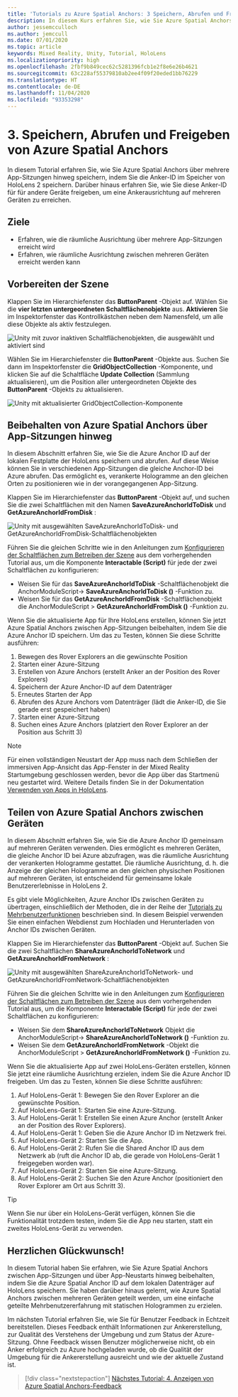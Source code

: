 ```yaml
---
title: 'Tutorials zu Azure Spatial Anchors: 3 Speichern, Abrufen und Freigeben von Azure Spatial Anchors'
description: In diesem Kurs erfahren Sie, wie Sie Azure Spatial Anchors in einer Mixed Reality-Anwendung speichern, abrufen und teilen.
author: jessemcculloch
ms.author: jemccull
ms.date: 07/01/2020
ms.topic: article
keywords: Mixed Reality, Unity, Tutorial, HoloLens
ms.localizationpriority: high
ms.openlocfilehash: 2fbf9b849cec62c5281396fcb1e2f8e6e26b4621
ms.sourcegitcommit: 63c228af55379810ab2ee4f09f20eded1bb76229
ms.translationtype: HT
ms.contentlocale: de-DE
ms.lasthandoff: 11/04/2020
ms.locfileid: "93353298"
---
```

# <a name="3-saving-retrieving-and-sharing-azure-spatial-anchors"></a>3. Speichern, Abrufen und Freigeben von Azure Spatial Anchors

In diesem Tutorial erfahren Sie, wie Sie Azure Spatial Anchors über mehrere App-Sitzungen hinweg speichern, indem Sie die Anker-ID im Speicher von HoloLens 2 speichern. Darüber hinaus erfahren Sie, wie Sie diese Anker-ID für für andere Geräte freigeben, um eine Ankerausrichtung auf mehreren Geräten zu erreichen.

## <a name="objectives"></a>Ziele

* Erfahren, wie die räumliche Ausrichtung über mehrere App-Sitzungen erreicht wird
* Erfahren, wie räumliche Ausrichtung zwischen mehreren Geräten erreicht werden kann

## <a name="preparing-the-scene"></a>Vorbereiten der Szene

Klappen Sie im Hierarchiefenster das **ButtonParent** -Objekt auf. Wählen Sie die **vier letzten untergeordneten Schaltflächenobjekte** aus. **Aktivieren** Sie im Inspektorfenster das Kontrollkästchen neben dem Namensfeld, um alle diese Objekte als aktiv festzulegen.

![Unity mit zuvor inaktiven Schaltflächenobjekten, die ausgewählt und aktiviert sind](images/mr-learning-asa/asa-03-section1-step1-1.png)

Wählen Sie im Hierarchiefenster die **ButtonParent** -Objekte aus. Suchen Sie dann im Inspektorfenster die **GridObjectCollection** -Komponente, und klicken Sie auf die Schaltfläche **Update Collection** (Sammlung aktualisieren), um die Position aller untergeordneten Objekte des **ButtonParent** -Objekts zu aktualisieren.

![Unity mit aktualisierter GridObjectCollection-Komponente](images/mr-learning-asa/asa-03-section1-step1-2.png)

## <a name="persisting-azure-spatial-anchors-between-app-sessions"></a>Beibehalten von Azure Spatial Anchors über App-Sitzungen hinweg

In diesem Abschnitt erfahren Sie, wie Sie die Azure Anchor ID auf der lokalen Festplatte der HoloLens speichern und abrufen. Auf diese Weise können Sie in verschiedenen App-Sitzungen die gleiche Anchor-ID bei Azure abrufen. Das ermöglicht es, verankerte Hologramme an den gleichen Orten zu positionieren wie in der vorangegangenen App-Sitzung.

Klappen Sie im Hierarchiefenster das **ButtonParent** -Objekt auf, und suchen Sie die zwei Schaltflächen mit den Namen **SaveAzureAnchorIdToDisk** und **GetAzureAnchorIdFromDisk** :

![Unity mit ausgewählten SaveAzureAnchorIdToDisk- und GetAzureAnchorIdFromDisk-Schaltflächenobjekten](images/mr-learning-asa/asa-03-section2-step1-1.png)

Führen Sie die gleichen Schritte wie in den Anleitungen zum [Konfigurieren der Schaltflächen zum Betreiben der Szene](mr-learning-asa-02.md#configuring-the-buttons-to-operate-the-scene) aus dem vorhergehenden Tutorial aus, um die Komponente **Interactable (Script)** für jede der zwei Schaltflächen zu konfigurieren:

* Weisen Sie für das **SaveAzureAnchorIdToDisk** -Schaltflächenobjekt die AnchorModuleScript-> **SaveAzureAnchorIdToDisk ()** -Funktion zu.
* Weisen Sie für das **GetAzureAnchorIdFromDisk** -Schaltflächenobjekt die AnchorModuleScript > **GetAzureAnchorIdFromDisk ()** -Funktion zu.

Wenn Sie die aktualisierte App für Ihre HoloLens erstellen, können Sie jetzt Azure Spatial Anchors zwischen App-Sitzungen beibehalten, indem Sie die Azure Anchor ID speichern. Um das zu Testen, können Sie diese Schritte ausführen:

1. Bewegen des Rover Explorers an die gewünschte Position
2. Starten einer Azure-Sitzung
3. Erstellen von Azure Anchors (erstellt Anker an der Position des Rover Explorers)
4. Speichern der Azure Anchor-ID auf dem Datenträger
5. Erneutes Starten der App
6. Abrufen des Azure Anchors vom Datenträger (lädt die Anker-ID, die Sie gerade erst gespeichert haben)
7. Starten einer Azure-Sitzung
8. Suchen eines Azure Anchors (platziert den Rover Explorer an der Position aus Schritt 3)

> [!NOTE]
> Für einen vollständigen Neustart der App muss nach dem Schließen der immersiven App-Ansicht das App-Fenster in der Mixed Reality Startumgebung geschlossen werden, bevor die App über das Startmenü neu gestartet wird. Weitere Details finden Sie in der Dokumentation [Verwenden von Apps in HoloLens](https://docs.microsoft.com/hololens/holographic-home#using-apps-on-hololens).

## <a name="sharing-azure-spatial-anchors-between-devices"></a>Teilen von Azure Spatial Anchors zwischen Geräten

In diesem Abschnitt erfahren Sie, wie Sie die Azure Anchor ID gemeinsam auf mehreren Geräten verwenden. Dies ermöglicht es mehreren Geräten, die gleiche Anchor ID bei Azure abzufragen, was die räumliche Ausrichtung der verankerten Hologramme gestattet. Die räumliche Ausrichtung, d. h. die Anzeige der gleichen Hologramme an den gleichen physischen Positionen auf mehreren Geräten, ist entscheidend für gemeinsame lokale Benutzererlebnisse in HoloLens 2.

Es gibt viele Möglichkeiten, Azure Anchor IDs zwischen Geräten zu übertragen, einschließlich der Methoden, die in der Reihe der [Tutorials zu Mehrbenutzerfunktionen](mr-learning-sharing-02.md) beschrieben sind. In diesem Beispiel verwenden Sie einen einfachen Webdienst zum Hochladen und Herunterladen von Anchor IDs zwischen Geräten.

Klappen Sie im Hierarchiefenster das **ButtonParent** -Objekt auf.   Suchen Sie die zwei Schaltflächen **ShareAzureAnchorIdToNetwork** und **GetAzureAnchorIdFromNetwork** :

![Unity mit ausgewählten ShareAzureAnchorIdToNetwork- und GetAzureAnchorIdFromNetwork-Schaltflächenobjekten](images/mr-learning-asa/asa-03-section3-step1-1.png)

Führen Sie die gleichen Schritte wie in den Anleitungen zum [Konfigurieren der Schaltflächen zum Betreiben der Szene](mr-learning-asa-02.md#configuring-the-buttons-to-operate-the-scene) aus dem vorhergehenden Tutorial aus, um die Komponente **Interactable (Script)** für jede der zwei Schaltflächen zu konfigurieren:

* Weisen Sie dem **ShareAzureAnchorIdToNetwork** Objekt die AnchorModuleScript-> **ShareAzureAnchorIdToNetwork ()** -Funktion zu.
* Weisen Sie dem **GetAzureAnchorIdFromNetwork** -Objekt die AnchorModuleScript > **GetAzureAnchorIdFromNetwork ()** -Funktion zu.

Wenn Sie die aktualisierte App auf zwei HoloLens-Geräten erstellen, können Sie jetzt eine räumliche Ausrichtung erzielen, indem Sie die Azure Anchor ID freigeben. Um das zu Testen, können Sie diese Schritte ausführen:

1. Auf HoloLens-Gerät 1: Bewegen Sie den Rover Explorer an die gewünschte Position.
2. Auf HoloLens-Gerät 1: Starten Sie eine Azure-Sitzung.
3. Auf HoloLens-Gerät 1: Erstellen Sie einen Azure Anchor (erstellt Anker an der Position des Rover Explorers).
4. Auf HoloLens-Gerät 1: Geben Sie die Azure Anchor ID im Netzwerk frei.
5. Auf HoloLens-Gerät 2: Starten Sie die App.
6. Auf HoloLens-Gerät 2: Rufen Sie die Shared Anchor ID aus dem Netzwerk ab (ruft die Anchor ID ab, die gerade von HoloLens-Gerät 1 freigegeben worden war).
7. Auf HoloLens-Gerät 2: Starten Sie eine Azure-Sitzung.
8. Auf HoloLens-Gerät 2: Suchen Sie den Azure Anchor (positioniert den Rover Explorer am Ort aus Schritt 3).

> [!TIP]
> Wenn Sie nur über ein HoloLens-Gerät verfügen, können Sie die Funktionalität trotzdem testen, indem Sie die App neu starten, statt ein zweites HoloLens-Gerät zu verwenden.

## <a name="congratulations"></a>Herzlichen Glückwunsch!

In diesem Tutorial haben Sie erfahren, wie Sie Azure Spatial Anchors zwischen App-Sitzungen und über App-Neustarts hinweg beibehalten, indem Sie die Azure Spatial Anchor ID auf dem lokalen Datenträger auf HoloLens speichern. Sie haben darüber hinaus gelernt, wie Azure Spatial Anchors zwischen mehreren Geräten geteilt werden, um eine einfache geteilte Mehrbenutzererfahrung mit statischen Hologrammen zu erzielen.

Im nächsten Tutorial erfahren Sie, wie Sie für Benutzer Feedback in Echtzeit bereitstellen. Dieses Feedback enthält Informationen zur Ankererstellung, zur Qualität des Verstehens der Umgebung und zum Status der Azure-Sitzung. Ohne Feedback wissen Benutzer möglicherweise nicht, ob ein Anker erfolgreich zu Azure hochgeladen wurde, ob die Qualität der Umgebung für die Ankererstellung ausreicht und wie der aktuelle Zustand ist.

> [!div class="nextstepaction"]
> [Nächstes Tutorial: 4. Anzeigen von Azure Spatial Anchors-Feedback](mr-learning-asa-04.md)
